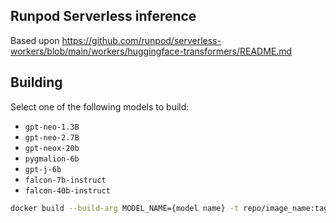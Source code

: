 ## Runpod Serverless inference
Based upon https://github.com/runpod/serverless-workers/blob/main/workers/huggingface-transformers/README.md

## Building

Select one of the following models to build:

- `gpt-neo-1.3B`
- `gpt-neo-2.7B`
- `gpt-neox-20b`
- `pygmalion-6b`
- `gpt-j-6b`
- `falcon-7b-instruct`
- `falcon-40b-instruct`

```BASH
docker build --build-arg MODEL_NAME={model name} -t repo/image_name:tag .
```